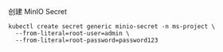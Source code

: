 创建 MinIO Secret
```shell
kubectl create secret generic minio-secret -n ms-project \
  --from-literal=root-user=admin \
  --from-literal=root-password=password123
```